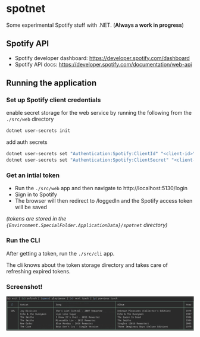 # spotnet

Some experimental Spotify stuff with .NET. (**Always a work in progress**)

## Spotify API

* Spotify developer dashboard: https://developer.spotify.com/dashboard
* Spotify API docs: https://developer.spotify.com/documentation/web-api

## Running the application

### Set up Spotify client credentials

enable secret storage for the web service by running the following from the `./src/web` directory

```bash
dotnet user-secrets init
```

add auth secrets

```bash
dotnet user-secrets set "Authentication:Spotify:ClientId" "<client-id>"
dotnet user-secrets set "Authentication:Spotify:ClientSecret" "<client-secret>"
```

### Get an intial token

* Run the ``./src/web`` app and then navigate to http://localhost:5130/login
* Sign in to Spotify
* The browser will then redirect to /loggedIn and the Spotify access token will be saved

*(tokens are stored in the `{Environment.SpecialFolder.ApplicationData}/spotnet` directory)*

### Run the CLI

After getting a token, run the `./src/cli` app. 

The cli knows about the token storage directory and takes care of refreshing expired tokens.

### Screenshot!

![Screenshot](image.png)